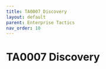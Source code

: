 ```yaml
---
title: TA0007 Discovery
layout: default
parent: Enterprise Tactics
nav_order: 10
---
```


# TA0007 Discovery
